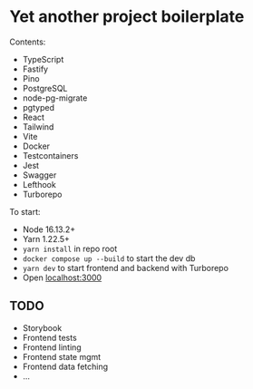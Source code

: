 # Yet another project boilerplate

Contents:

- TypeScript
- Fastify
- Pino
- PostgreSQL
- node-pg-migrate
- pgtyped
- React
- Tailwind
- Vite
- Docker
- Testcontainers
- Jest
- Swagger
- Lefthook
- Turborepo

To start:

- Node 16.13.2+
- Yarn 1.22.5+
- `yarn install` in repo root
- `docker compose up --build` to start the dev db
- `yarn dev` to start frontend and backend with Turborepo
- Open [localhost:3000](http://localhost:3000)

## TODO

- Storybook
- Frontend tests
- Frontend linting
- Frontend state mgmt
- Frontend data fetching
- ...
